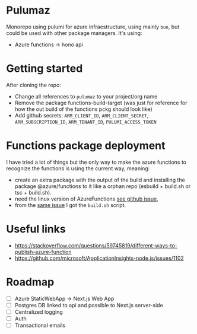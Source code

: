 # Pulumaz

Monorepo using pulumi for azure infraestructure, using mainly `bun`, but could be used with other package managers.
It's using:

- Azure functions -> hono api

# Getting started

After cloning the repo:

- Change all references to `pulumaz` to your project/org name
- Remove the package functions-build-target (was just for reference for how the out build of the functions pckg should look like)
- Add github secrets: `ARM_CLIENT_ID`, `ARM_CLIENT_SECRET`, `ARM_SUBSCRIPTION_ID`, `ARM_TENANT_ID`, `PULUMI_ACCESS_TOKEN`

# Functions package deployment

I have tried a lot of things but the only way to make the azure functions to recognize the functions is using the current way, meaning:

- create an extra package with the output of the build and installing the package @azure/functions to it like a orphan repo (esbuild + build.sh or tsc + build.sh).
- need the linux version of AzureFunctions [see github issue](https://github.com/Azure/azure-functions-nodejs-library/issues/260#issuecomment-2133675709),
- from the [same issue](https://github.com/Azure/azure-functions-nodejs-library/issues/260#issuecomment-2241240564) I got the `build.sh` script.

# Useful links

- https://stackoverflow.com/questions/59745819/different-ways-to-publish-azure-function
- https://github.com/microsoft/ApplicationInsights-node.js/issues/1102

# Roadmap

- [ ] Azure StaticWebApp -> Next.js Web App
- [ ] Postgres DB linked to api and possible to Next.js server-side
- [ ] Centralized logging
- [ ] Auth
- [ ] Transactional emails
